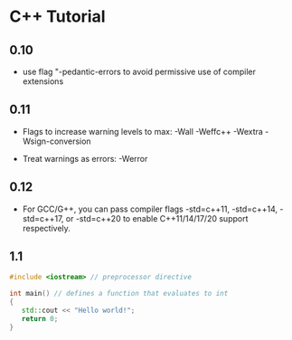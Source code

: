 # C++ Tutorial

## 0.10

- use flag "-pedantic-errors to avoid permissive use of compiler extensions

## 0.11

- Flags to increase warning levels to max: -Wall -Weffc++ -Wextra -Wsign-conversion

- Treat warnings as errors: -Werror

## 0.12

- For GCC/G++, you can pass compiler flags -std=c++11, -std=c++14, -std=c++17, or -std=c++20 to enable C++11/14/17/20 support respectively.

## 1.1

```c++
#include <iostream> // preprocessor directive

int main() // defines a function that evaluates to int
{
   std::cout << "Hello world!";
   return 0;
}
```
